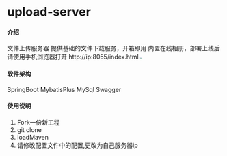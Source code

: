 # upload-server

#### 介绍
文件上传服务器
提供基础的文件下载服务，开箱即用
内置在线相册，部署上线后请使用手机浏览器打开 http://ip:8055/index.html
<img src="http://106.14.45.117:8055/common/upload1/download?name=79603a09-59ea-4d83-9e8b-b346f52a5f121728716461238_Screenshot_20241012_150039.jpg" style="zoom:30%;" />

#### 软件架构
SpringBoot
MybatisPlus
MySql
Swagger


#### 使用说明

1.  Fork一份新工程
2.  git clone
3.  loadMaven
4. 请修改配置文件中的配置,更改为自己服务器ip
